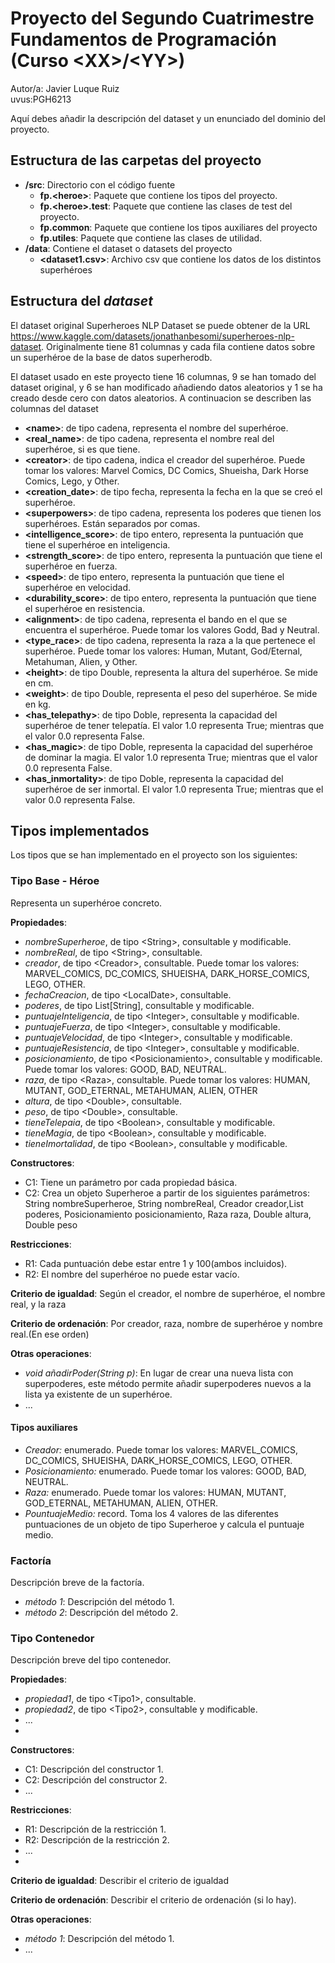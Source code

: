 # Proyecto del Segundo Cuatrimestre Fundamentos de Programación (Curso  \<XX\>/\<YY\>)
Autor/a: Javier Luque Ruiz   
uvus:PGH6213

Aquí debes añadir la descripción del dataset y un enunciado del dominio del proyecto.


## Estructura de las carpetas del proyecto

* **/src**: Directorio con el código fuente
  * **fp.\<heroe\>**: Paquete que contiene los tipos del proyecto.
  * **fp.\<heroe\>.test**: Paquete que contiene las clases de test del proyecto.
  * **fp.common**: Paquete que contiene los tipos auxiliares del proyecto
  * **fp.utiles**:  Paquete que contiene las clases de utilidad. 
* **/data**: Contiene el dataset o datasets del proyecto
    * **\<dataset1.csv\>**: Archivo csv que contiene los datos de los distintos superhéroes
 

    
## Estructura del *dataset*

El dataset original Superheroes NLP Dataset se puede obtener de la URL https://www.kaggle.com/datasets/jonathanbesomi/superheroes-nlp-dataset. Originalmente tiene 81 columnas y cada fila contiene datos sobre un superhéroe de la base de datos superherodb. 

El dataset usado en este proyecto tiene 16 columnas, 9 se han tomado del dataset original, y 6 se han modificado añadiendo datos aleatorios y 1 se ha creado desde cero con datos aleatorios. A continuacion se describen las columnas del dataset



* **\<name>**: de tipo cadena, representa el nombre del superhéroe.
* **\<real_name>**: de tipo cadena, representa el nombre real del superhéroe, si es que tiene.
* **\<creator>**: de tipo cadena, indica el creador del superhéroe. Puede tomar los valores: Marvel Comics, DC Comics, Shueisha, Dark Horse Comics, Lego, y Other.
* **\<creation_date>**: de tipo fecha, representa la fecha en la que se creó el superhéroe.
* **\<superpowers>**: de tipo cadena, representa los poderes que tienen los superhéroes. Están separados por comas.
* **\<intelligence_score>**: de tipo entero, representa la puntuación que tiene el superhéroe en inteligencia.
* **\<strength_score>**: de tipo entero, representa la puntuación que tiene el superhéroe en fuerza.
* **\<speed>**: de tipo entero, representa la puntuación que tiene el superhéroe en velocidad.
* **\<durability_score>**: de tipo entero, representa la puntuación que tiene el superhéroe en resistencia.
* **\<alignment>**: de tipo cadena, representa el bando en el que se encuentra el superhéroe. Puede tomar los valores Godd, Bad y Neutral.
* **\<type_race>**: de tipo cadena, representa la raza a la que pertenece el superhéroe. Puede tomar los valores: Human, Mutant, God/Eternal, Metahuman, Alien, y Other.
* **\<height>**: de tipo Double, representa la altura del superhéroe. Se mide en cm.
* **\<weight>**: de tipo Double, representa el peso del superhéroe. Se mide en kg.
* **\<has_telepathy>**: de tipo Doble, representa la capacidad del superhéroe de tener telepatía. El valor 1.0 representa True; mientras que el valor 0.0 representa False.
* **\<has_magic>**: de tipo Doble, representa la capacidad del superhéroe de dominar la magia. El valor 1.0 representa True; mientras que el valor 0.0 representa False.
* **\<has_inmortality>**: de tipo Doble, representa la capacidad del superhéroe de ser inmortal. El valor 1.0 representa True; mientras que el valor 0.0 representa False.

## Tipos implementados

Los tipos que se han implementado en el proyecto son los siguientes:

### Tipo Base - Héroe
Representa un superhéroe concreto.

**Propiedades**:

- _nombreSuperheroe_, de tipo \<String\>, consultable y modificable. 
- _nombreReal_, de tipo \<String\>, consultable.
- _creador_, de tipo \<Creador\>, consultable. Puede tomar los valores: MARVEL_COMICS, DC_COMICS, SHUEISHA, DARK_HORSE_COMICS, LEGO, OTHER.
- _fechaCreacion_, de tipo \<LocalDate\>, consultable.
- _poderes_, de tipo List[String], consultable y modificable.
- _puntuajeInteligencia_, de tipo \<Integer\>, consultable y modificable.
- _puntuajeFuerza_, de tipo \<Integer\>, consultable y modificable.
- _puntuajeVelocidad_, de tipo \<Integer\>, consultable y modificable.
- _puntuajeResistencia_, de tipo \<Integer\>, consultable y modificable.
- _posicionamiento_, de tipo \<Posicionamiento\>, consultable y modificable. Puede tomar los valores: GOOD, BAD, NEUTRAL.
- _raza_, de tipo \<Raza\>, consultable. Puede tomar los valores: HUMAN, MUTANT, GOD_ETERNAL, METAHUMAN, ALIEN, OTHER
- _altura_, de tipo \<Double\>, consultable.
- _peso_, de tipo \<Double\>, consultable.
- _tieneTelepaia_, de tipo \<Boolean\>, consultable y modificable.
- _tieneMagia_, de tipo \<Boolean\>, consultable y modificable.
- _tieneImortalidad_, de tipo \<Boolean\>, consultable y modificable.

**Constructores**: 

- C1: Tiene un parámetro por cada propiedad básica.
- C2: Crea un objeto Superheroe a partir de los siguientes parámetros: 
String nombreSuperheroe, String nombreReal, Creador creador,List<String> poderes, Posicionamiento posicionamiento, Raza raza, Double altura, Double peso

**Restricciones**:
 
- R1: Cada puntuación debe estar entre 1 y 100(ambos incluidos).
- R2: El nombre del superhéroe no puede estar vacío.

**Criterio de igualdad**: Según el creador, el nombre de superhéroe, el nombre real, y la raza

**Criterio de ordenación**: Por creador, raza, nombre de superhéroe y nombre real.(En ese orden)

**Otras operaciones**:
 
-	_void añadirPoder(String p)_: En lugar de crear una nueva lista con superpoderes, este método permite añadir superpoderes nuevos a la lista ya existente de un superhéroe.
- ...

#### Tipos auxiliares
 - _Creador:_ enumerado. Puede tomar los valores: MARVEL_COMICS, DC_COMICS, SHUEISHA, DARK_HORSE_COMICS, LEGO, OTHER.
 - _Posicionamiento:_ enumerado. Puede tomar los valores: GOOD, BAD, NEUTRAL.
  - _Raza:_ enumerado. Puede tomar los valores: HUMAN, MUTANT, GOD_ETERNAL, METAHUMAN, ALIEN, OTHER.
 - _PountuajeMedio:_ record. Toma los 4 valores de las diferentes puntuaciones de un objeto de tipo Superheroe y calcula el puntuaje medio.



### Factoría
Descripción breve de la factoría.

- _método 1_: Descripción del método 1.
-	_método 2_: Descripción del método 2.

### Tipo Contenedor

Descripción breve del tipo contenedor.

**Propiedades**:

- _propiedad1_, de tipo \<Tipo1\>, consultable. 
- _propiedad2_, de tipo \<Tipo2\>, consultable y modificable. 
- ...
- 
**Constructores**: 

- C1: Descripción del constructor 1.
- C2: Descripción del constructor 2.
- ...

**Restricciones**:
 
- R1: Descripción de la restricción 1.
- R2: Descripción de la restricción 2.
- ...
- 
**Criterio de igualdad**: Describir el criterio de igualdad

**Criterio de ordenación**: Describir el criterio de ordenación (si lo hay).

**Otras operaciones**:
 
-	_método 1_: Descripción del método 1.
- ...
